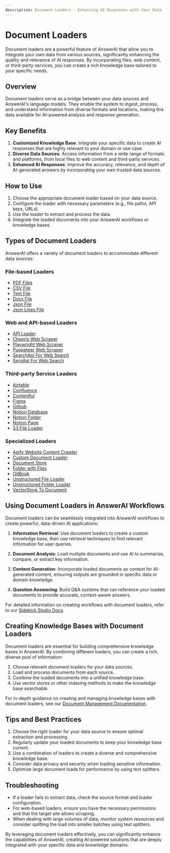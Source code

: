 ```yaml
---
description: Document Loaders - Enhancing AI Responses with Your Data
---
```


# Document Loaders

Document loaders are a powerful feature of AnswerAI that allow you to integrate your own data from various sources, significantly enhancing the quality and relevance of AI responses. By incorporating files, web content, or third-party services, you can create a rich knowledge base tailored to your specific needs.

## Overview

Document loaders serve as a bridge between your data sources and AnswerAI's language models. They enable the system to ingest, process, and understand information from diverse formats and locations, making this data available for AI-powered analysis and response generation.

## Key Benefits

1. **Customized Knowledge Base**: Integrate your specific data to create AI responses that are highly relevant to your domain or use case.
2. **Diverse Data Sources**: Access information from a wide range of formats and platforms, from local files to web content and third-party services.
3. **Enhanced AI Responses**: Improve the accuracy, relevance, and depth of AI-generated answers by incorporating your own trusted data sources.

## How to Use

1. Choose the appropriate document loader based on your data source.
2. Configure the loader with necessary parameters (e.g., file paths, API keys, URLs).
3. Use the loader to extract and process the data.
4. Integrate the loaded documents into your AnswerAI workflows or knowledge bases.

## Types of Document Loaders

AnswerAI offers a variety of document loaders to accommodate different data sources:

### File-based Loaders

-   [PDF Files](pdf-file.md)
-   [CSV File](csv-file.md)
-   [Text File](text-file.md)
-   [Docx File](docx-file.md)
-   [Json File](json-file.md)
-   [Json Lines File](json-lines-file.md)

### Web and API-based Loaders

-   [API Loader](api-loader.md)
-   [Cheerio Web Scraper](cheerio-web-scraper.md)
-   [Playwright Web Scraper](playwright-web-scraper.md)
-   [Puppeteer Web Scraper](puppeteer-web-scraper.md)
-   [SearchApi For Web Search](searchapi-for-web-search.md)
-   [SerpApi For Web Search](serpapi-for-web-search.md)

### Third-party Service Loaders

-   [Airtable](airtable.md)
-   [Confluence](confluence.md)
-   [Contentful](contentful.md)
-   [Figma](figma.md)
-   [Github](github.md)
-   [Notion Database](notion-database.md)
-   [Notion Folder](notion-folder.md)
-   [Notion Page](notion-page.md)
-   [S3 File Loader](s3-file-loader.md)

### Specialized Loaders

-   [Apify Website Content Crawler](apify-website-content-crawler.md)
-   [Custom Document Loader](custom-document-loader.md)
-   [Document Store](document-store.md)
-   [Folder with Files](folder-with-files.md)
-   [GitBook](gitbook.md)
-   [Unstructured File Loader](unstructured-file-loader.md)
-   [Unstructured Folder Loader](unstructured-folder-loader.md)
-   [VectorStore To Document](vectorstore-to-document.md)

## Using Document Loaders in AnswerAI Workflows

Document loaders can be seamlessly integrated into AnswerAI workflows to create powerful, data-driven AI applications:

1. **Information Retrieval**: Use document loaders to create a custom knowledge base, then use retrieval techniques to find relevant information for user queries.

2. **Document Analysis**: Load multiple documents and use AI to summarize, compare, or extract key information.

3. **Content Generation**: Incorporate loaded documents as context for AI-generated content, ensuring outputs are grounded in specific data or domain knowledge.

4. **Question Answering**: Build Q&A systems that can reference your loaded documents to provide accurate, context-aware answers.

For detailed information on creating workflows with document loaders, refer to our [Sidekick Studio Docs](../../README.md).

## Creating Knowledge Bases with Document Loaders

Document loaders are essential for building comprehensive knowledge bases in AnswerAI. By combining different loaders, you can create a rich, diverse pool of information:

1. Choose relevant document loaders for your data sources.
2. Load and process documents from each source.
3. Combine the loaded documents into a unified knowledge base.
4. Use vector stores or other indexing methods to make the knowledge base searchable.

For in-depth guidance on creating and managing knowledge bases with document loaders, see our [Document Management Documentation](../../../sidekick-studio/documents/).

## Tips and Best Practices

1. Choose the right loader for your data source to ensure optimal extraction and processing.
2. Regularly update your loaded documents to keep your knowledge base current.
3. Use a combination of loaders to create a diverse and comprehensive knowledge base.
4. Consider data privacy and security when loading sensitive information.
5. Optimize large document loads for performance by using text splitters.

## Troubleshooting

-   If a loader fails to extract data, check the source format and loader configuration.
-   For web-based loaders, ensure you have the necessary permissions and that the target site allows scraping.
-   When dealing with large volumes of data, monitor system resources and consider splitting the load into smaller batches using text splitters.

By leveraging document loaders effectively, you can significantly enhance the capabilities of AnswerAI, creating AI-powered solutions that are deeply integrated with your specific data and knowledge domains.
